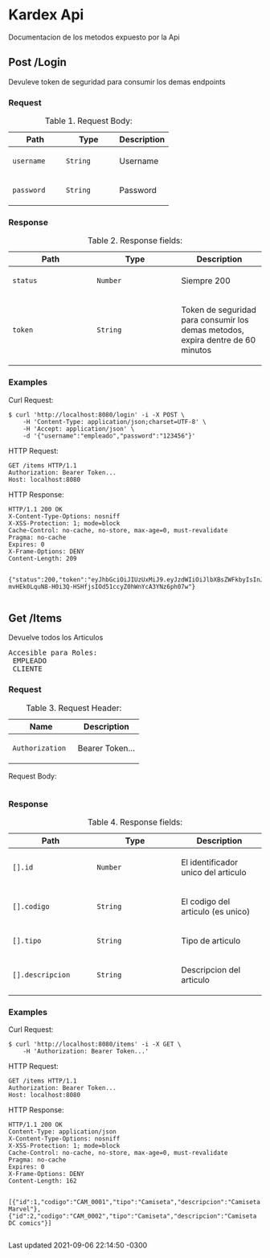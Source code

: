 <body class="book">
<div id="header">
<h1>Kardex Api</h1>
</div>
<div id="content">
<div id="preamble">
<div class="sectionbody">
<div class="paragraph">
<p>Documentacion de los metodos expuesto por la Api</p>
</div>
</div>
</div>
<div class="sect1">
<h2 id="_post_login">Post /Login</h2>
<div class="sectionbody">
<div class="paragraph">
<p>Devuleve token de seguridad para consumir los demas endpoints</p>
</div>
<div class="sect2">
<h3 id="_request">Request</h3>
<table class="tableblock frame-all grid-all stretch">
<caption class="title">Table 1. Request Body:</caption>
<colgroup>
<col style="width: 33.3333%;">
<col style="width: 33.3333%;">
<col style="width: 33.3334%;">
</colgroup>
<thead>
<tr>
<th class="tableblock halign-left valign-top">Path</th>
<th class="tableblock halign-left valign-top">Type</th>
<th class="tableblock halign-left valign-top">Description</th>
</tr>
</thead>
<tbody>
<tr>
<td class="tableblock halign-left valign-top"><p class="tableblock"><code>username</code></p></td>
<td class="tableblock halign-left valign-top"><p class="tableblock"><code>String</code></p></td>
<td class="tableblock halign-left valign-top"><p class="tableblock">Username</p></td>
</tr>
<tr>
<td class="tableblock halign-left valign-top"><p class="tableblock"><code>password</code></p></td>
<td class="tableblock halign-left valign-top"><p class="tableblock"><code>String</code></p></td>
<td class="tableblock halign-left valign-top"><p class="tableblock">Password</p></td>
</tr>
</tbody>
</table>
</div>
<div class="sect2">
<h3 id="_response">Response</h3>
<table class="tableblock frame-all grid-all stretch">
<caption class="title">Table 2. Response fields:</caption>
<colgroup>
<col style="width: 33.3333%;">
<col style="width: 33.3333%;">
<col style="width: 33.3334%;">
</colgroup>
<thead>
<tr>
<th class="tableblock halign-left valign-top">Path</th>
<th class="tableblock halign-left valign-top">Type</th>
<th class="tableblock halign-left valign-top">Description</th>
</tr>
</thead>
<tbody>
<tr>
<td class="tableblock halign-left valign-top"><p class="tableblock"><code>status</code></p></td>
<td class="tableblock halign-left valign-top"><p class="tableblock"><code>Number</code></p></td>
<td class="tableblock halign-left valign-top"><p class="tableblock">Siempre 200</p></td>
</tr>
<tr>
<td class="tableblock halign-left valign-top"><p class="tableblock"><code>token</code></p></td>
<td class="tableblock halign-left valign-top"><p class="tableblock"><code>String</code></p></td>
<td class="tableblock halign-left valign-top"><p class="tableblock">Token de seguridad para consumir los demas metodos, expira dentre de 60 minutos</p></td>
</tr>
</tbody>
</table>
</div>
<div class="sect2">
<h3 id="_examples">Examples</h3>
<div class="listingblock">
<div class="title">Curl Request:</div>
<div class="content">
<pre class="highlight"><code class="language-bash" data-lang="bash">$ curl 'http://localhost:8080/login' -i -X POST \
    -H 'Content-Type: application/json;charset=UTF-8' \
    -H 'Accept: application/json' \
    -d '{"username":"empleado","password":"123456"}'</code></pre>
</div>
</div>
<div class="listingblock">
<div class="title">HTTP Request:</div>
<div class="content">
<pre class="highlight nowrap"><code class="language-http" data-lang="http">GET /items HTTP/1.1
Authorization: Bearer Token...
Host: localhost:8080</code></pre>
</div>
</div>
<div class="listingblock">
<div class="title">HTTP Response:</div>
<div class="content">
<pre class="highlight nowrap"><code class="language-http" data-lang="http">HTTP/1.1 200 OK
X-Content-Type-Options: nosniff
X-XSS-Protection: 1; mode=block
Cache-Control: no-cache, no-store, max-age=0, must-revalidate
Pragma: no-cache
Expires: 0
X-Frame-Options: DENY
Content-Length: 209

{"status":200,"token":"eyJhbGciOiJIUzUxMiJ9.eyJzdWIiOiJlbXBsZWFkbyIsInJvbCI6IlJPTEVfRU1QTEVBRE8iLCJleHAiOjE2MzA5ODEwMTV9.cQeVkRNSAPRR85nRthHGy2oTg96CubOIUFW-mvHEk0LquN8-H0i3Q-HSHfjsIOd51ccyZ0hWnYcA3YNz6ph07w"}</code></pre>
</div>
</div>
</div>
</div>
</div>
<div class="sect1">
<h2 id="_get_items">Get /Items</h2>
<div class="sectionbody">
<div class="paragraph">
<p>Devuelve todos los Articulos</p>
</div>
<div class="listingblock">
<div class="content">
<pre>Accesible para Roles:
 EMPLEADO
 CLIENTE</pre>
</div>
</div>
<div class="sect2">
<h3 id="_request_2">Request</h3>
<table class="tableblock frame-all grid-all stretch">
<caption class="title">Table 3. Request Header:</caption>
<colgroup>
<col style="width: 50%;">
<col style="width: 50%;">
</colgroup>
<thead>
<tr>
<th class="tableblock halign-left valign-top">Name</th>
<th class="tableblock halign-left valign-top">Description</th>
</tr>
</thead>
<tbody>
<tr>
<td class="tableblock halign-left valign-top"><p class="tableblock"><code>Authorization</code></p></td>
<td class="tableblock halign-left valign-top"><p class="tableblock">Bearer Token&#8230;&#8203;</p></td>
</tr>
</tbody>
</table>
<div class="listingblock">
<div class="title">Request Body:</div>
<div class="content">
<pre class="highlight nowrap"><code></code></pre>
</div>
</div>
</div>
<div class="sect2">
<h3 id="_response_2">Response</h3>
<table class="tableblock frame-all grid-all stretch">
<caption class="title">Table 4. Response fields:</caption>
<colgroup>
<col style="width: 33.3333%;">
<col style="width: 33.3333%;">
<col style="width: 33.3334%;">
</colgroup>
<thead>
<tr>
<th class="tableblock halign-left valign-top">Path</th>
<th class="tableblock halign-left valign-top">Type</th>
<th class="tableblock halign-left valign-top">Description</th>
</tr>
</thead>
<tbody>
<tr>
<td class="tableblock halign-left valign-top"><p class="tableblock"><code>[].id</code></p></td>
<td class="tableblock halign-left valign-top"><p class="tableblock"><code>Number</code></p></td>
<td class="tableblock halign-left valign-top"><p class="tableblock">El identificador unico del articulo</p></td>
</tr>
<tr>
<td class="tableblock halign-left valign-top"><p class="tableblock"><code>[].codigo</code></p></td>
<td class="tableblock halign-left valign-top"><p class="tableblock"><code>String</code></p></td>
<td class="tableblock halign-left valign-top"><p class="tableblock">El codigo del articulo (es unico)</p></td>
</tr>
<tr>
<td class="tableblock halign-left valign-top"><p class="tableblock"><code>[].tipo</code></p></td>
<td class="tableblock halign-left valign-top"><p class="tableblock"><code>String</code></p></td>
<td class="tableblock halign-left valign-top"><p class="tableblock">Tipo de articulo</p></td>
</tr>
<tr>
<td class="tableblock halign-left valign-top"><p class="tableblock"><code>[].descripcion</code></p></td>
<td class="tableblock halign-left valign-top"><p class="tableblock"><code>String</code></p></td>
<td class="tableblock halign-left valign-top"><p class="tableblock">Descripcion del articulo</p></td>
</tr>
</tbody>
</table>
</div>
<div class="sect2">
<h3 id="_examples_2">Examples</h3>
<div class="listingblock">
<div class="title">Curl Request:</div>
<div class="content">
<pre class="highlight"><code class="language-bash" data-lang="bash">$ curl 'http://localhost:8080/items' -i -X GET \
    -H 'Authorization: Bearer Token...'</code></pre>
</div>
</div>
<div class="listingblock">
<div class="title">HTTP Request:</div>
<div class="content">
<pre class="highlight nowrap"><code class="language-http" data-lang="http">GET /items HTTP/1.1
Authorization: Bearer Token...
Host: localhost:8080</code></pre>
</div>
</div>
<div class="listingblock">
<div class="title">HTTP Response:</div>
<div class="content">
<pre class="highlight nowrap"><code class="language-http" data-lang="http">HTTP/1.1 200 OK
Content-Type: application/json
X-Content-Type-Options: nosniff
X-XSS-Protection: 1; mode=block
Cache-Control: no-cache, no-store, max-age=0, must-revalidate
Pragma: no-cache
Expires: 0
X-Frame-Options: DENY
Content-Length: 162

[{"id":1,"codigo":"CAM_0001","tipo":"Camiseta","descripcion":"Camiseta Marvel"},{"id":2,"codigo":"CAM_0002","tipo":"Camiseta","descripcion":"Camiseta DC comics"}]</code></pre>
</div>
</div>
</div>
</div>
</div>
</div>
<div id="footer">
<div id="footer-text">
Last updated 2021-09-06 22:14:50 -0300
</div>
</div>
</body>
